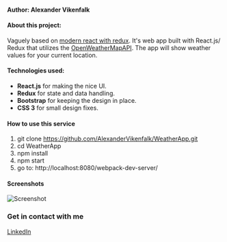 #### Author: Alexander Vikenfalk

#### About this project: 
Vaguely based on [modern react with redux](https://www.udemy.com/react-redux/learn/v4/overview "modern react with redux"). It's web app built
with React.js/ Redux that utilizes the [OpenWeatherMapAPI](https://openweathermap.org/api/ "Open Weather Map API"). The app will show weather values for your current location.

#### Technologies used: 
* **React.js** for making the nice UI.
* **Redux** for state and data handling.
* **Bootstrap** for keeping the design in place.
* **CSS 3** for small design fixes.

#### How to use this service ####
1. git clone https://github.com/AlexanderVikenfalk/WeatherApp.git
2. cd WeatherApp
3. npm install
4. npm start
5. go to: http://localhost:8080/webpack-dev-server/

#### Screenshots ####
![Screenshot](![weatherapp](https://user-images.githubusercontent.com/16190870/36734726-aa468c62-1bd4-11e8-8554-a463c47c99a2.PNG))

### Get in contact with me ###
[LinkedIn](https://de.linkedin.com/in/alexander-vikenfalk-6b993b42)

